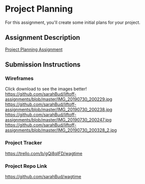 # Project Planning
For this assignment, you'll create some initial plans for your project.

## Assignment Description
[Project Planning Assignment](https://education.launchcode.org/liftoff/assignments/planning/)

## Submission Instructions

### Wireframes
Click download to see the images better!
https://github.com/sarahBud/liftoff-assignments/blob/master/IMG_20190730_200229.jpg
https://github.com/sarahBud/liftoff-assignments/blob/master/IMG_20190730_200238.jpg
https://github.com/sarahBud/liftoff-assignments/blob/master/IMG_20190730_200247.jpg
https://github.com/sarahBud/liftoff-assignments/blob/master/IMG_20190730_200328_2.jpg


### Project Tracker
https://trello.com/b/gQi8qIFD/wagtime


### Project Repo Link
https://github.com/sarahBud/wagtime

